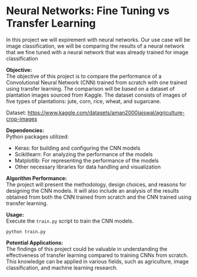 # Neural Networks: Fine Tuning vs Transfer Learning
 In this project we will expirement with neural networks. Our use case will be image classification, we will be comparing the results of a neural network that we fine tuned with a neural network that was already trained for image classification
 
**Objective:**  
The objective of this project is to compare the performance of a Convolutional Neural Network (CNN) trained from scratch with one trained using transfer learning. The comparison will be based on a dataset of plantation images sourced from Kaggle. The dataset consists of images of five types of plantations: jute, corn, rice, wheat, and sugarcane.

Dataset: https://www.kaggle.com/datasets/aman2000jaiswal/agriculture-crop-images

**Dependencies:**  
Python packages utilized:
  - Keras: for building and configuring the CNN models
  - Scikitlearn: For analyzing the performance of the models
  - Matplotlib: For representing the performance of the models
  - Other necessary libraries for data handling and visualization

**Algorithm Performance:**  
The project will present the methodology, design choices, and reasons for designing the CNN models. It will also include an analysis of the results obtained from both the CNN trained from scratch and the CNN trained using transfer learning. 

**Usage:**  
Execute the `train.py` script to train the CNN models. 
```
python train.py
```

**Potential Applications:**  
The findings of this project could be valuable in understanding the effectiveness of transfer learning compared to training CNNs from scratch. This knowledge can be applied in various fields, such as agriculture, image classification, and machine learning research.
